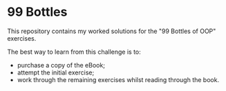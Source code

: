 # 99 Bottles

This repository contains my worked solutions for the "99 Bottles of OOP" exercises.

The best way to learn from this challenge is to:
- purchase a copy of the eBook;
- attempt the initial exercise;
- work through the remaining exercises whilst reading through the book.
